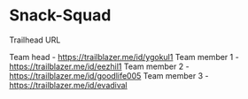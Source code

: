 # Snack-Squad

Trailhead URL

Team head - https://trailblazer.me/id/ygokul1
Team member 1 - https://trailblazer.me/id/eezhil1
Team member 2 - https://trailblazer.me/id/goodlife005
Team member 3 - https://trailblazer.me/id/evadival
